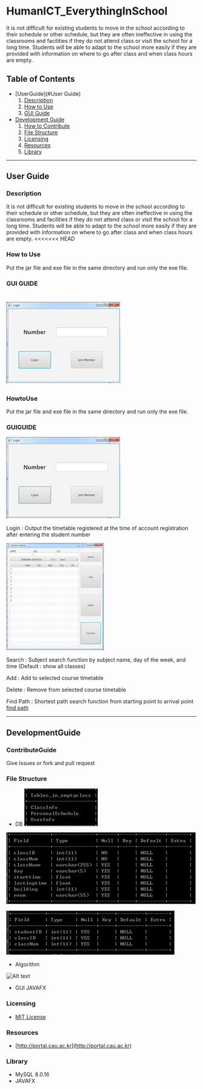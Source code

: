 # HumanICT_EverythingInSchool
It is not difficult for existing students to move in the school according to their schedule or other schedule, but they are often ineffective in using the classrooms and facilities if they do not attend class or visit the school for a long time. Students will be able to adapt to the school more easily if they are provided with information on where to go after class and when class hours are empty.
## Table of Contents
* [UserGuide](#User Guide)
    1. [Description](#Description)
    2. [How to Use](#HowtoUse)
    3. [GUI Guide](#GUIGUIDE)
* [Development Guide](#DevelopmentGuide)
    1. [How to Contribute](#ContributeGuide)
    2. [File Structure](#FileStructure)
    3. [Licensing](#Licensing)
    4. [Resources](#Resources)
    5. [Library](#Library)
    
-----------------

## User Guide

### Description

It is not difficult for existing students to move in the school according to their schedule or other schedule, but they are often ineffective in using the classrooms and facilities if they do not attend class or visit the school for a long time. Students will be able to adapt to the school more easily if they are provided with information on where to go after class and when class hours are empty.
<<<<<<< HEAD

### How to Use

Put the jar file and exe file in the same directory and run only the exe file.

### GUI GUIDE

![Alt text](img/guiguide3.png)
=======
### HowtoUse
Put the jar file and exe file in the same directory and run only the exe file.

### GUIGUIDE
![Alt text](img/guiguide3.png)

Login : Output the timetable registered at the time of account registration after entering the student number

![Alt text](img/guiguide1.png)

Search : Subject search function by subject name, day of the week, and time (Default : show all classes)

Add : Add to selected course timetable

Delete : Remove from selected course timetable

Find Path : Shortest path search function from starting point to arrival point
[find path](img/guiguide2.png)

--------------------------

## DevelopmentGuide

### ContributeGuide
Give Issues or fork and pull request

### File Structure
* DB
![Alt text](img/db2.png)

![Alt text](img/db1.png)

![Alt text](img/db3.png)

* Algorithm

![Alt text](https://en.wikipedia.org/wiki/Dijkstra%27s_algorithm)

* GUI
    JAVAFX

### Licensing
* [MIT License](LICENSE)

### Resources
* [http://portal.cau.ac.kr](http://portal.cau.ac.kr)

### Library
* MySQL 8.0.16
* JAVAFX
